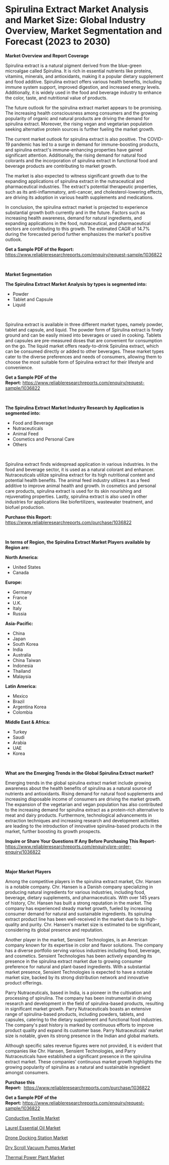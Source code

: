 <p><h1>Spirulina Extract Market Analysis and Market Size: Global Industry Overview, Market Segmentation and Forecast (2023 to 2030)</h1></p><p><strong>Market Overview and Report Coverage</strong></p>
<p><p>Spirulina extract is a natural pigment derived from the blue-green microalgae called Spirulina. It is rich in essential nutrients like proteins, vitamins, minerals, and antioxidants, making it a popular dietary supplement and food additive. Spirulina extract offers various health benefits, including immune system support, improved digestion, and increased energy levels. Additionally, it is widely used in the food and beverage industry to enhance the color, taste, and nutritional value of products.</p><p>The future outlook for the spirulina extract market appears to be promising. The increasing health consciousness among consumers and the growing popularity of organic and natural products are driving the demand for spirulina extract. Moreover, the rising vegan and vegetarian population seeking alternative protein sources is further fueling the market growth.</p><p>The current market outlook for spirulina extract is also positive. The COVID-19 pandemic has led to a surge in demand for immune-boosting products, and spirulina extract's immune-enhancing properties have gained significant attention. Additionally, the rising demand for natural food colorants and the incorporation of spirulina extract in functional food and beverage products are contributing to market growth.</p><p>The market is also expected to witness significant growth due to the expanding applications of spirulina extract in the nutraceutical and pharmaceutical industries. The extract's potential therapeutic properties, such as its anti-inflammatory, anti-cancer, and cholesterol-lowering effects, are driving its adoption in various health supplements and medications.</p><p>In conclusion, the spirulina extract market is projected to experience substantial growth both currently and in the future. Factors such as increasing health awareness, demand for natural ingredients, and expanding applications in the food, nutraceutical, and pharmaceutical sectors are contributing to this growth. The estimated CAGR of 14.7% during the forecasted period further emphasizes the market's positive outlook.</p></p>
<p><strong>Get a Sample PDF of the Report:</strong> <a href="https://www.reliableresearchreports.com/enquiry/request-sample/1036822">https://www.reliableresearchreports.com/enquiry/request-sample/1036822</a></p>
<p>&nbsp;</p>
<p><strong>Market Segmentation</strong></p>
<p><strong>The Spirulina Extract Market Analysis by types is segmented into:</strong></p>
<p><ul><li>Powder</li><li>Tablet and Capsule</li><li>Liquid</li></ul></p>
<p>&nbsp;</p>
<p><p>Spirulina extract is available in three different market types, namely powder, tablet and capsule, and liquid. The powder form of Spirulina extract is finely ground and can be easily mixed into beverages or used in cooking. Tablets and capsules are pre-measured doses that are convenient for consumption on the go. The liquid market offers ready-to-drink Spirulina extract, which can be consumed directly or added to other beverages. These market types cater to the diverse preferences and needs of consumers, allowing them to choose the most suitable form of Spirulina extract for their lifestyle and convenience.</p></p>
<p><strong>Get a Sample PDF of the Report:</strong>&nbsp;<a href="https://www.reliableresearchreports.com/enquiry/request-sample/1036822">https://www.reliableresearchreports.com/enquiry/request-sample/1036822</a></p>
<p>&nbsp;</p>
<p><strong>The Spirulina Extract Market Industry Research by Application is segmented into:</strong></p>
<p><ul><li>Food and Beverage</li><li>Nutraceuticals</li><li>Animal Feed</li><li>Cosmetics and Personal Care</li><li>Others</li></ul></p>
<p>&nbsp;</p>
<p><p>Spirulina extract finds widespread application in various industries. In the food and beverage sector, it is used as a natural colorant and enhancer. Nutraceuticals utilize spirulina extract for its high nutritional content and potential health benefits. The animal feed industry utilizes it as a feed additive to improve animal health and growth. In cosmetics and personal care products, spirulina extract is used for its skin nourishing and rejuvenating properties. Lastly, spirulina extract is also used in other industries for applications like biofertilizers, wastewater treatment, and biofuel production.</p></p>
<p><strong>Purchase this Report:</strong>&nbsp; <a href="https://www.reliableresearchreports.com/purchase/1036822">https://www.reliableresearchreports.com/purchase/1036822</a></p>
<p>&nbsp;</p>
<p><strong>In terms of Region, the Spirulina Extract Market Players available by Region are:</strong></p>
<p>
    <p> <strong> North America: </strong>
        <ul>
            <li>United States</li>
            <li>Canada</li>
        </ul>
        </p> 
    <p> <strong> Europe: </strong>
        <ul>
            <li>Germany</li>
            <li>France</li>
            <li>U.K.</li>
            <li>Italy</li>
            <li>Russia</li>
        </ul>
        </p> 
    <p> <strong> Asia-Pacific: </strong>
        <ul>
            <li>China</li>
            <li>Japan</li>
            <li>South Korea</li>
            <li>India</li>
            <li>Australia</li>
            <li>China Taiwan</li>
            <li>Indonesia</li>
            <li>Thailand</li>
            <li>Malaysia</li>
        </ul>
        </p> 
    <p> <strong> Latin America: </strong>
        <ul>
            <li>Mexico</li>
            <li>Brazil</li>
            <li>Argentina Korea</li>
            <li>Colombia</li>
        </ul>
        </p> 
    <p> <strong> Middle East & Africa: </strong>
        <ul>
            <li>Turkey</li>
            <li>Saudi</li>
            <li>Arabia</li>
            <li>UAE</li>
            <li>Korea</li>
        </ul>
    </p>
    </p>
<p>&nbsp;</p>
<p><strong>What are the Emerging Trends in the Global Spirulina Extract market?</strong></p>
<p><p>Emerging trends in the global spirulina extract market include growing awareness about the health benefits of spirulina as a natural source of nutrients and antioxidants. Rising demand for natural food supplements and increasing disposable income of consumers are driving the market growth. The expansion of the vegetarian and vegan population has also contributed to the increasing demand for spirulina extract as a protein-rich alternative to meat and dairy products. Furthermore, technological advancements in extraction techniques and increasing research and development activities are leading to the introduction of innovative spirulina-based products in the market, further boosting its growth prospects.</p></p>
<p><strong>Inquire or Share Your Questions If Any Before Purchasing This Report</strong>- <a href="https://www.reliableresearchreports.com/enquiry/pre-order-enquiry/1036822">https://www.reliableresearchreports.com/enquiry/pre-order-enquiry/1036822</a></p>
<p>&nbsp;</p>
<p><strong>Major Market Players</strong></p>
<p><p>Among the competitive players in the spirulina extract market, Chr. Hansen is a notable company. Chr. Hansen is a Danish company specializing in producing natural ingredients for various industries, including food, beverage, dietary supplements, and pharmaceuticals. With over 145 years of history, Chr. Hansen has built a strong reputation in the market. The company has experienced steady market growth, fueled by increasing consumer demand for natural and sustainable ingredients. Its spirulina extract product line has been well-received in the market due to its high-quality and purity. Chr. Hansen's market size is estimated to be significant, considering its global presence and reputation.</p><p>Another player in the market, Sensient Technologies, is an American company known for its expertise in color and flavor solutions. The company has a diverse portfolio serving various industries including food, beverage, and cosmetics. Sensient Technologies has been actively expanding its presence in the spirulina extract market due to growing consumer preference for natural and plant-based ingredients. With a substantial market presence, Sensient Technologies is expected to have a notable market size, backed by its strong distribution network and innovative product offerings.</p><p>Parry Nutraceuticals, based in India, is a pioneer in the cultivation and processing of spirulina. The company has been instrumental in driving research and development in the field of spirulina-based products, resulting in significant market growth. Parry Nutraceuticals boasts an extensive range of spirulina-based products, including powders, tablets, and capsules, catering to the dietary supplement and functional food industries. The company's past history is marked by continuous efforts to improve product quality and expand its customer base. Parry Nutraceuticals' market size is notable, given its strong presence in the Indian and global markets.</p><p>Although specific sales revenue figures were not provided, it is evident that companies like Chr. Hansen, Sensient Technologies, and Parry Nutraceuticals have established a significant presence in the spirulina extract market. These companies' continuous market growth highlights the growing popularity of spirulina as a natural and sustainable ingredient amongst consumers.</p></p>
<p><strong>Purchase this Report:</strong>&nbsp;&nbsp;<a href="https://www.reliableresearchreports.com/purchase/1036822">https://www.reliableresearchreports.com/purchase/1036822</a></p>
<p></p>
<p><strong>Get a Sample PDF of the Report:</strong>&nbsp;<a href="https://www.reliableresearchreports.com/enquiry/request-sample/1036822">https://www.reliableresearchreports.com/enquiry/request-sample/1036822</a></p>
<p><p><a href="https://medium.com/@randyhuel1989/conductive-textile-market-competitive-analysis-market-trends-and-forecast-to-2030-1e6c4280336d">Conductive Textile Market</a></p><p><a href="https://medium.com/@elisamohr1910/laurel-essential-oil-market-share-evolution-and-market-growth-trends-2023-2030-96947e32914d">Laurel Essential Oil Market</a></p><p><a href="https://medium.com/@keenanmarks2023/drone-docking-station-market-share-evolution-and-market-growth-trends-2023-2030-0fb3fbd02d34">Drone Docking Station Market</a></p><p><a href="https://medium.com/@lilakautzer2023/dry-scroll-vacuum-pumps-market-furnishes-information-on-market-share-market-trends-and-market-a27c7aeca8e1">Dry Scroll Vacuum Pumps Market</a></p><p><a href="https://medium.com/@holliswelch2023/thermal-power-plant-market-analysis-and-sze-forecasted-for-period-from-2023-to-2030-fd125ac542dd">Thermal Power Plant Market</a></p></p>
